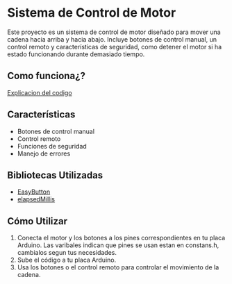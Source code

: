 # Sistema de Control de Motor

Este proyecto es un sistema de control de motor diseñado para mover una cadena hacia arriba y hacia abajo. Incluye botones de control manual, un control remoto y características de seguridad, como detener el motor si ha estado funcionando durante demasiado tiempo.

## Como funciona¿?

[Explicacion del codigo](./explicacion.md)

## Características

- Botones de control manual
- Control remoto
- Funciones de seguridad
- Manejo de errores

## Bibliotecas Utilizadas

- [EasyButton](https://github.com/evert-arias/EasyButton)
- [elapsedMillis](https://playground.arduino.cc/Code/ElapsedMillis/)

## Cómo Utilizar

1. Conecta el motor y los botones a los pines correspondientes en tu placa Arduino. Las varibales indican que pines se usan estan en constans.h, cambialos segun tus necesidades.
2. Sube el código a tu placa Arduino.
3. Usa los botones o el control remoto para controlar el movimiento de la cadena.
